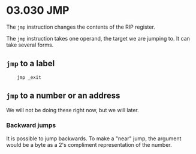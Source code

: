 # 03.030 JMP

The `jmp` instruction changes the contents of the RIP register.

The `jmp` instruction takes one operand, the target we are jumping to.  It can take several forms.

## `jmp` to a label

```
    jmp _exit
```

## `jmp` to a number or an address

We will not be doing these right now, but we will later.

### Backward jumps

It is possible to jump backwards.  To make a "near" jump, the argument would be a byte as a 2's compliment representation of the number.